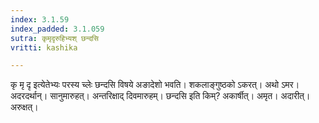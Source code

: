 ```yaml
---
index: 3.1.59
index_padded: 3.1.059
sutra: कृमृदृरुहिभ्यश् छन्दसि
vritti: kashika

---
```

कृ मृ दृ इत्येतेभ्यः परस्य च्लेः छन्दसि विषये अङादेशो भवति। शकलाङ्गुष्ठको ऽकरत्। अथो ऽमर। अदरदर्थान्। सानुमारुहत्। अन्तरिक्षाद् दिवमारुहम्। छन्दसि इति किम्? अकार्षीत्। अमृत। अदारीत्। अरुक्षत्।